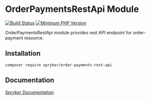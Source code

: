 # OrderPaymentsRestApi Module
[![Build Status](https://travis-ci.org/spryker/order-payments-rest-api.svg)](https://travis-ci.org/spryker/order-payments-rest-api)
[![Minimum PHP Version](https://img.shields.io/badge/php-%3E%3D%207.2-8892BF.svg)](https://php.net/)

OrderPaymentsRestApi module provides rest API endpoint for order-payment resource.

## Installation

```
composer require spryker/order-payments-rest-api
```

## Documentation

[Spryker Documentation](https://documentation.spryker.com/module_guide/overview.htm)
